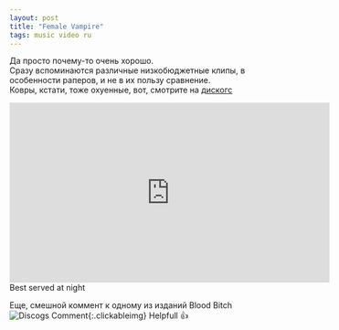 ```yaml
---
layout: post
title: "Female Vampire"
tags: music video ru
---
```

Да просто почему-то очень хорошо.  
Сразу вспоминаются различные низкобюджетные клипы, в особенности раперов, и не в их пользу сравнение.  
Ковры, кстати, тоже охуенные, вот, смотрите на [дискогс](https://www.discogs.com/master/1066435-Jenny-Hval-Blood-Bitch)  

<iframe width="560" height="315" src="https://www.youtube.com/embed/ZVaWc00aZ30" title="YouTube video player" frameborder="0" allow="accelerometer; autoplay; clipboard-write; encrypted-media; gyroscope; picture-in-picture; web-share" allowfullscreen></iframe>
<!--more-->
Best served at night

Еще, смешной коммент к одному из изданий Blood Bitch
![Discogs Comment]({{site.url}}/assets/images/jenny-hval-discogs-screen.png){:.clickableimg}
Helpfull 👍